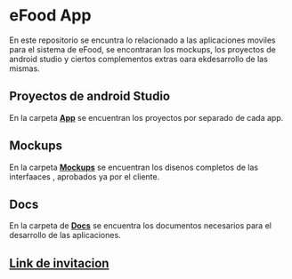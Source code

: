 # eFood App

En este repositorio se encuntra lo relacionado a las aplicaciones moviles para el sistema de eFood, se encontraran los mockups, los proyectos de android studio y ciertos complementos extras oara ekdesarrollo de las mismas.

## Proyectos de android Studio
En la carpeta [**App**](https://github.com/RowerPulido/e-Food-App/tree/master/App) se encuentran los proyectos por separado de cada app.

## Mockups
En la carpeta [**Mockups**](https://github.com/RowerPulido/e-Food-App/tree/master/Mockups) se encuentran los disenos completos de las interfaaces , aprobados ya por el cliente.

## Docs
En la carpeta de [**Docs**](https://github.com/RowerPulido/e-Food-App/tree/master/Docs) se encuentra los documentos necesarios para el desarrollo de las aplicaciones. 

## [Link de invitacion](https://github.com/RowerPulido/e-Food-App/invitations)

